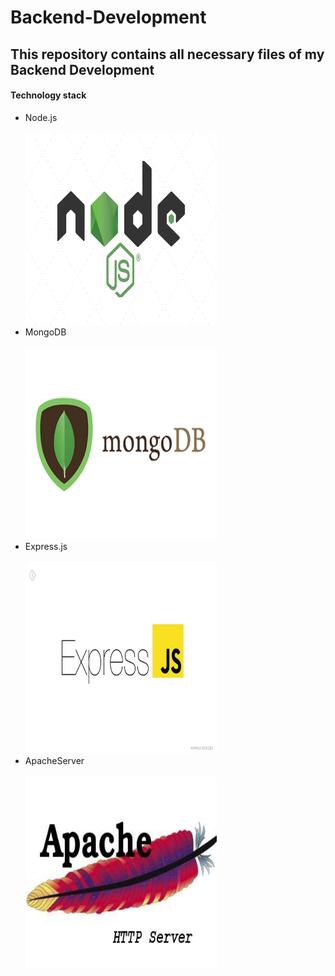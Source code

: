# Backend-Development
<h2>This repository contains all necessary files of my Backend Development</h2>
<!--START_SECTION:waka-->
    <h4>Technology stack</h4>
    <ul>
        <li>
            Node.js
        </li><br>
        <img src="nodejs.png" alt="NODEJS" width="306" height="306">
        <li>
            MongoDB
        </li><br>
        <img src="mongoDB.png" alt="MONGODB" width="306" height="306">
        <li>
            Express.js
        </li><br>
        <img src="express.jpeg" alt="EXPRESSJS" width="306" height="306">
        <li>
            ApacheServer
        </li><br>
        <img src="apacheServer.jpeg" alt="APACHESERVER" width="306" height="306">
    </ul>
<!--END_SECTION:waka-->
<br />
